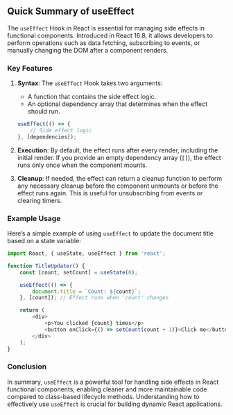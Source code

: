 ## Quick Summary of useEffect

The `useEffect` Hook in React is essential for managing side effects in functional components. Introduced in React 16.8, it allows developers to perform operations such as data fetching, subscribing to events, or manually changing the DOM after a component renders.

### Key Features

1. **Syntax**: The `useEffect` Hook takes two arguments:
   - A function that contains the side effect logic.
   - An optional dependency array that determines when the effect should run.
   ```javascript
   useEffect(() => {
       // Side effect logic
   }, [dependencies]);
   ```

2. **Execution**: By default, the effect runs after every render, including the initial render. If you provide an empty dependency array (`[]`), the effect runs only once when the component mounts.

3. **Cleanup**: If needed, the effect can return a cleanup function to perform any necessary cleanup before the component unmounts or before the effect runs again. This is useful for unsubscribing from events or clearing timers.

### Example Usage

Here’s a simple example of using `useEffect` to update the document title based on a state variable:

```javascript
import React, { useState, useEffect } from 'react';

function TitleUpdater() {
    const [count, setCount] = useState(0);

    useEffect(() => {
        document.title = `Count: ${count}`;
    }, [count]); // Effect runs when 'count' changes

    return (
        <div>
            <p>You clicked {count} times</p>
            <button onClick={() => setCount(count + 1)}>Click me</button>
        </div>
    );
}
```

### Conclusion

In summary, `useEffect` is a powerful tool for handling side effects in React functional components, enabling cleaner and more maintainable code compared to class-based lifecycle methods. Understanding how to effectively use `useEffect` is crucial for building dynamic React applications.

